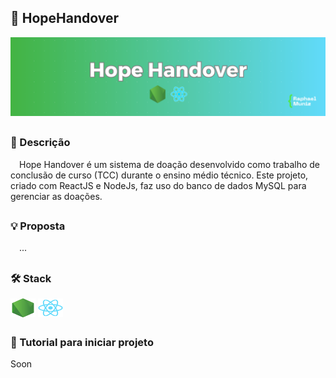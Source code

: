 ## 📌 HopeHandover

<img src="./Banner Hope Handover.png"/>

##

### 📄 Descrição
<p>&emsp;Hope Handover é um sistema de doação desenvolvido como trabalho de conclusão de curso (TCC) durante o ensino médio técnico. Este projeto, criado com ReactJS e NodeJs, faz uso do banco de dados MySQL para gerenciar as doações.</p>

##

### 💡 Proposta
<p>&emsp;...</p>

##

### 🛠️ Stack
<div>
  <img align="center" alt="Rapha-NodeJs" height="30" width="40" src="https://raw.githubusercontent.com/devicons/devicon/master/icons/nodejs/nodejs-original.svg">
  <img align="center" alt="Rapha-React" height="30" width="40" src="https://raw.githubusercontent.com/devicons/devicon/master/icons/react/react-original.svg">
</div>

##

### 🧭 Tutorial para iniciar projeto
<p>Soon</p>
